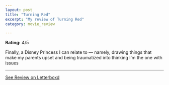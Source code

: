 ```yaml
---
layout: post
title: "Turning Red"
excerpt: "My review of Turning Red"
category: movie_review

---
```


**Rating:** 4/5

Finally, a Disney Princess I can relate to — namely, drawing things that make my parents upset and being traumatized into thinking I’m the one with issues

<hr>

[See Review on Letterboxd](https://boxd.it/3uvt8p)
